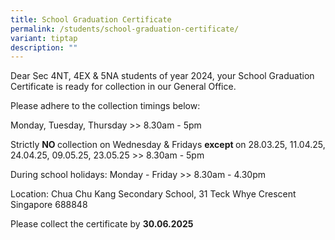 ```yaml
---
title: School Graduation Certificate
permalink: /students/school-graduation-certificate/
variant: tiptap
description: ""
---
```

<p>Dear Sec 4NT, 4EX &amp; 5NA students of year 2024, your School Graduation
Certificate is ready for collection in our General Office.</p>
<p>Please adhere to the collection timings below:</p>
<p>Monday, Tuesday, Thursday &gt;&gt; 8.30am - 5pm</p>
<p>Strictly <strong>NO </strong>collection on Wednesday &amp; Fridays <strong>except </strong>on
28.03.25, 11.04.25, 24.04.25, 09.05.25, 23.05.25 &gt;&gt; 8.30am - 5pm</p>
<p>During school holidays: Monday - Friday &gt;&gt; 8.30am - 4.30pm</p>
<p>Location: Chua Chu Kang Secondary School, 31 Teck Whye Crescent Singapore
688848</p>
<p>Please collect the certificate by <strong>30.06.2025</strong>
</p>